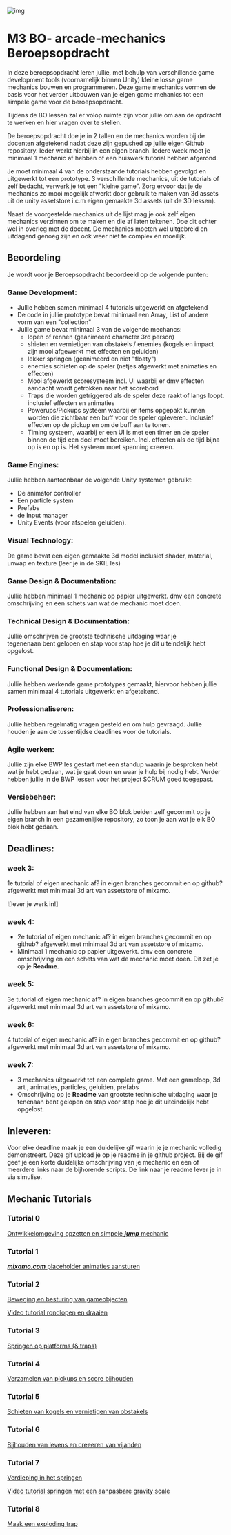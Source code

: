 ![img](https://image.api.playstation.com/vulcan/ap/rnd/202206/2809/waPttoYkdfwurJKxJYqY1SEf.jpg)

# M3 BO- arcade-mechanics Beroepsopdracht

In deze beroepsopdracht leren jullie, met behulp van verschillende game development tools (voornamelijk binnen Unity) kleine losse game mechanics bouwen en programmeren. Deze game mechanics vormen de basis voor het verder uitbouwen van je eigen game mehanics tot een simpele game voor de beroepsopdracht.

Tijdens de BO lessen zal er volop ruimte zijn voor jullie om aan de opdracht te werken en hier vragen over te stellen.

De beroepsopdracht doe je in 2 tallen en de mechanics worden bij de docenten afgetekend nadat deze zijn gepushed op jullie eigen Github repository. Ieder werkt hierbij in een eigen branch. Iedere week moet je minimaal 1 mechanic af hebben of een huiswerk tutorial hebben afgerond.

Je moet minimaal 4 van de onderstaande tutorials hebben gevolgd en uitgewerkt tot een prototype. 3 verschillende mechanics, uit de tutorials of zelf bedacht, verwerk je tot een "kleine game". Zorg ervoor dat je de mechanics zo mooi mogelijk afwerkt door gebruik te maken van 3d assets uit de unity assetstore i.c.m eigen gemaakte 3d assets (uit de 3D lessen).

Naast de voorgestelde mechanics uit de lijst mag je ook zelf eigen mechanics verzinnen om te maken en die af laten tekenen. Doe dit echter wel in overleg met de docent. De mechanics moeten wel uitgebreid en uitdagend genoeg zijn en ook weer niet te complex en moeilijk.

## Beoordeling

Je wordt voor je Beroepsopdracht beoordeeld op de volgende punten:

### Game Development:

- Jullie hebben samen minimaal 4 tutorials uitgewerkt en afgetekend
- De code in jullie prototype bevat minimaal een Array, List of andere vorm van een "collection"
- Jullie game bevat minimaal 3 van de volgende mechancs:
  - lopen of rennen (geanimeerd character 3rd person)
  - shieten en vernietigen van obstakels / enemies (kogels en impact zijn mooi afgewerkt met effecten en geluiden)
  - lekker springen (geanimeerd en niet "floaty")
  - enemies schieten op de speler (netjes afgewerkt met animaties en effecten)
  - Mooi afgewerkt scoresysteem incl. UI waarbij er dmv effecten aandacht wordt getrokken naar het scorebord
  - Traps die worden getriggered als de speler deze raakt of langs loopt. inclusief effecten en animaties
  - Powerups/Pickups systeem waarbij er items opgepakt kunnen worden die zichtbaar een buff voor de speler opleveren. Inclusief effecten op de pickup en om de buff aan te tonen.
  - Timing systeem, waarbij er een UI is met een timer en de speler binnen de tijd een doel moet bereiken. Incl. effecten als de tijd bijna op is en op is. Het systeem moet spanning creeren.

### Game Engines:

Jullie hebben aantoonbaar de volgende Unity systemen gebruikt:

- De animator controller
- Een particle system
- Prefabs
- de Input manager
- Unity Events (voor afspelen geluiden).

### Visual Technology:

De game bevat een eigen gemaakte 3d model inclusief shader, material, unwap en texture (leer je in de SKIL les)

### Game Design & Documentation:

Jullie hebben minimaal 1 mechanic op papier uitgewerkt. dmv een concrete omschrijving en een schets van wat de mechanic moet doen.

### Technical Design & Documentation:

Jullie omschrijven de grootste technische uitdaging waar je tegenenaan bent gelopen en stap voor stap hoe je dit uiteindelijk hebt opgelost.

### Functional Design & Documentation:

Jullie hebben werkende game prototypes gemaakt, hiervoor hebben jullie samen minimaal 4 tutorials uitgewerkt en afgetekend.

### Professionaliseren:

Jullie hebben regelmatig vragen gesteld en om hulp gevraagd. Jullie houden je aan de tussentijdse deadlines voor de tutorials.

### Agile werken:

Jullie zijn elke BWP les gestart met een standup waarin je besproken hebt wat je hebt gedaan, wat je gaat doen en waar je hulp bij nodig hebt. Verder hebben jullie in de BWP lessen voor het project SCRUM goed toegepast.

### Versiebeheer:

Jullie hebben aan het eind van elke BO blok beiden zelf gecommit op je eigen branch in een gezamenlijke repository, zo toon je aan wat je elk BO blok hebt gedaan.

## Deadlines:

### week 3:

1e tutorial of eigen mechanic af? in eigen branches gecommit en op github? afgewerkt met minimaal 3d art van assetstore of mixamo.

![lever je werk in!]

### week 4:

- 2e tutorial of eigen mechanic af? in eigen branches gecommit en op github? afgewerkt met minimaal 3d art van assetstore of mixamo.
- Minimaal 1 mechanic op papier uitgewerkt. dmv een concrete omschrijving en een schets van wat de mechanic moet doen. Dit zet je op je **Readme**.

### week 5:

3e tutorial of eigen mechanic af? in eigen branches gecommit en op github? afgewerkt met minimaal 3d art van assetstore of mixamo.

### week 6:

4 tutorial of eigen mechanic af? in eigen branches gecommit en op github? afgewerkt met minimaal 3d art van assetstore of mixamo.

### week 7:

- 3 mechanics uitgewerkt tot een complete game. Met een gameloop, 3d art , animaties, particles, geluiden, prefabs
- Omschrijving op je **Readme** van grootste technische uitdaging waar je tenenaan bent gelopen en stap voor stap hoe je dit uiteindelijk hebt opgelost.

## Inleveren:

Voor elke deadline maak je een duidelijke gif waarin je je mechanic volledig demonstreert. Deze gif upload je op je readme in je github project. Bij de gif geef je een korte duidelijke omschrijving van je mechanic en een of meerdere links naar de bijhorende scripts. De link naar je readme lever je in via simulise.

## Mechanic Tutorials

### Tutorial 0

[Ontwikkelomgeving opzetten en simpele **_jump_** mechanic](https://github.com/erwinhenraat//M3BO-Arcade-Mechanics/tree/master/tutorial_0)

### Tutorial 1

[**_mixamo.com_** placeholder animaties aansturen](https://github.com/erwinhenraat/M3BO-Arcade-Mechanics/tree/master/tutorial_1)

### Tutorial 2

[Beweging en besturing van gameobjecten](https://github.com/erwinhenraat/M3BO-Arcade-Mechanics/tree/master/tutorial_2)

[Video tutorial rondlopen en draaien](https://www.youtube.com/watch?v=8mukeQPGyV8)

### Tutorial 3

[Springen op platforms (& traps)](https://github.com/erwinhenraat/M3BO-Arcade-Mechanics/tree/master/tutorial_3)

### Tutorial 4

[Verzamelen van pickups en score bijhouden](https://github.com/erwinhenraat/M3BO-Arcade-Mechanics/tree/master/tutorial_4)

### Tutorial 5

[Schieten van kogels en vernietigen van obstakels](https://github.com/erwinhenraat/M3BO-Arcade-Mechanics/tree/master/tutorial_5)

### Tutorial 6

[Bijhouden van levens en creeeren van vijanden](https://github.com/erwinhenraat/M3BO-Arcade-Mechanics/tree/master/tutorial_6)

### Tutorial 7

[Verdieping in het springen](https://github.com/erwinhenraat/M3BO-Arcade-Mechanics/tree/master/tutorial_7)

[Video tutorial springen met een aanpasbare gravity scale](https://youtu.be/Q35KLFQgL6c)

### Tutorial 8

[Maak een exploding trap](https://github.com/erwinhenraat/M3BO-Arcade-Mechanics/tree/master/tutorial_8)
